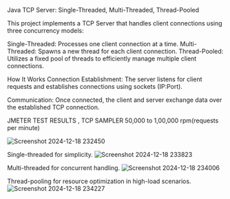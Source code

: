 Java TCP Server: Single-Threaded, Multi-Threaded, Thread-Pooled

This project implements a TCP Server that handles client connections using three concurrency models:

Single-Threaded: Processes one client connection at a time.
Multi-Threaded: Spawns a new thread for each client connection.
Thread-Pooled: Utilizes a fixed pool of threads to efficiently manage multiple client connections.

How It Works
Connection Establishment:
The server listens for client requests and establishes connections using sockets (IP:Port).

Communication:
Once connected, the client and server exchange data over the established TCP connection.

JMETER TEST RESULTS , TCP SAMPLER 50,000 to 1,00,000 rpm(requests per minute)


![Screenshot 2024-12-18 232450](https://github.com/user-attachments/assets/da9b2500-43ce-4259-9118-32ce5daa8ce7)




Single-threaded for simplicity.
![Screenshot 2024-12-18 233823](https://github.com/user-attachments/assets/824f06f4-23e6-4f0a-b26f-9aaa8066ce2a)



Multi-threaded for concurrent handling.
![Screenshot 2024-12-18 234006](https://github.com/user-attachments/assets/2a149ab5-a6c5-43d3-9e73-6d7c5132fb5c)


Thread-pooling for resource optimization in high-load scenarios.
![Screenshot 2024-12-18 234227](https://github.com/user-attachments/assets/08828bd7-5005-4c2f-bdbd-2c11e0fb72f6)
